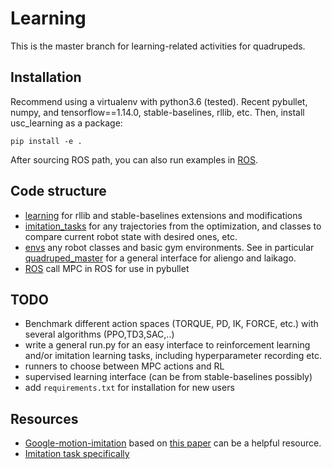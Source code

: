 # Learning
This is the master branch for learning-related activities for quadrupeds.

## Installation

Recommend using a virtualenv with python3.6 (tested). Recent pybullet, numpy, and tensorflow==1.14.0, stable-baselines, rllib, etc. 
Then, install usc_learning as a package:

`pip install -e . `

After sourcing ROS path, you can also run examples in [ROS](./usc_learning/ros_interface).

## Code structure

- [learning](./usc_learning/learning) for rllib and stable-baselines extensions and modifications
- [imitation_tasks](./usc_learning/imitation_tasks) for any trajectories from the optimization, and classes to compare current robot state with desired ones, etc.
- [envs](./usc_learning/envs) any robot classes and basic gym environments. See in particular [quadruped_master](./usc_learning/envs/quadruped_master) for a general interface for aliengo and laikago.
- [ROS](./usc_learning/ros_interface) call MPC in ROS for use in pybullet

## TODO

- Benchmark different action spaces (TORQUE, PD, IK, FORCE, etc.) with several algorithms (PPO,TD3,SAC,..) 
- write a general run.py for an easy interface to reinforcement learning and/or imitation learning tasks, including hyperparameter recording etc.
- runners to choose between MPC actions and RL 
- supervised learning interface (can be from stable-baselines possibly)
- add `requirements.txt` for installation for new users

## Resources
- [Google-motion-imitation](https://github.com/google-research/motion_imitation) based on [this paper](https://xbpeng.github.io/projects/Robotic_Imitation/2020_Robotic_Imitation.pdf) can be a helpful resource. 
- [Imitation task specifically](https://github.com/google-research/motion_imitation/blob/master/motion_imitation/envs/env_wrappers/imitation_task.py)